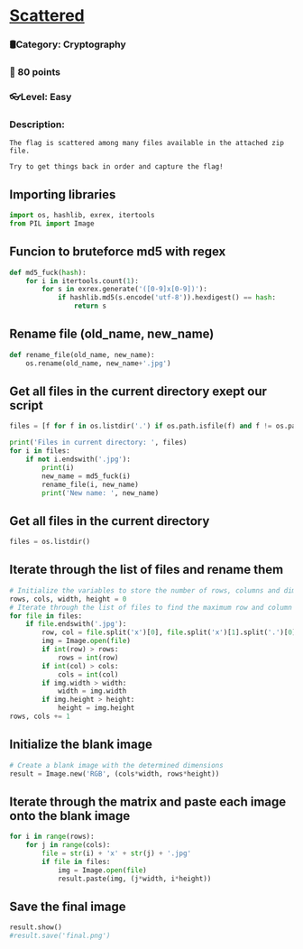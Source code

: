 # [Scattered](https://ctf.eoman.com/competitions/public/cryptography/scattered)
### 🛢Category: Cryptography
### 🌟 80 points
### 👓Level: Easy
### Description:

```
The flag is scattered among many files available in the attached zip file.

Try to get things back in order and capture the flag!
```

## Importing libraries

```python
import os, hashlib, exrex, itertools
from PIL import Image
```

## Funcion to bruteforce md5 with regex

```python
def md5_fuck(hash):
    for i in itertools.count(1):
        for s in exrex.generate('([0-9]x[0-9])'):
            if hashlib.md5(s.encode('utf-8')).hexdigest() == hash:
                return s
```

## Rename file (old_name, new_name)

```python
def rename_file(old_name, new_name):
    os.rename(old_name, new_name+'.jpg')
```
## Get all files in the current directory exept our script

```python
files = [f for f in os.listdir('.') if os.path.isfile(f) and f != os.path.basename(__file__)]

print('Files in current directory: ', files)
for i in files:
    if not i.endswith('.jpg'):
        print(i)
        new_name = md5_fuck(i)
        rename_file(i, new_name)
        print('New name: ', new_name)
```

## Get all files in the current directory

```python
files = os.listdir()
```

## Iterate through the list of files and rename them

```python
# Initialize the variables to store the number of rows, columns and dimensions of the images
rows, cols, width, height = 0
# Iterate through the list of files to find the maximum row and column values, and also the dimensions of the images
for file in files:
    if file.endswith('.jpg'):
        row, col = file.split('x')[0], file.split('x')[1].split('.')[0]
        img = Image.open(file)
        if int(row) > rows:
            rows = int(row)
        if int(col) > cols:
            cols = int(col)
        if img.width > width:
            width = img.width
        if img.height > height:
            height = img.height
rows, cols += 1
```

## Initialize the blank image

```python
# Create a blank image with the determined dimensions
result = Image.new('RGB', (cols*width, rows*height))
```

## Iterate through the matrix and paste each image onto the blank image
    
```python
for i in range(rows):
    for j in range(cols):
        file = str(i) + 'x' + str(j) + '.jpg'
        if file in files:
            img = Image.open(file)
            result.paste(img, (j*width, i*height))
```

## Save the final image
    
```python
result.show()
#result.save('final.png')
```
